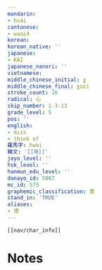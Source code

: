 ```yaml
---
mandarin:
- huái
cantonese:
- waai4
korean:
korean_native: ''
japanese:
- KAI
japanese_nanori: ''
vietnamese:
middle_chinese_initial: ɣ
middle_chinese_final: ɣuɛi
stroke_count: 16
radical: 心
skip_number: 1-3-13
grade_level: 5
pos: ''
english:
- miss
- think of
羅馬字: hwai
韓文: '[[홰]]'
joyo_level: ''
hsk_level: ''
hanmun_edu_level: ''
danayo_id: 5087
mc_id: 575
graphemic_classification: 褱
stand_in: 'TRUE'
aliases:
- 懷
---
```

```meta-bind-embed
[[nav/char_info]]
```

# Notes
